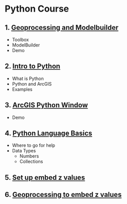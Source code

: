 ﻿# Python Course

## 1. [Geoprocessing and Modelbuilder](modules/module1.md)

- Toolbox
- ModelBuilder
- Demo

## 2. [Intro to Python](modules/module2.md)

- What is Python
- Python and ArcGIS
- Examples

## 3. [ArcGIS Python Window](modules/module3.md)

- Demo

## 4. [Python Language Basics](modules/module4.md)

- Where to go for help
- Data Types
    - Numbers
    - Collections

## 5. [Set up embed z values](modules/module5.md)

## 6. [Geoprocessing to embed z values](modules/module6.md)
